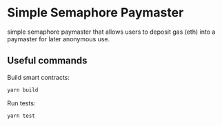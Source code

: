 # Simple Semaphore Paymaster

simple semaphore paymaster that allows users to deposit gas (eth) into a paymaster for later anonymous use.

## Useful commands

Build smart contracts:

```bash
yarn build
```

Run tests:

```bash
yarn test
```
